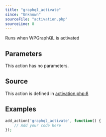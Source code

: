```yaml
---
title: "graphql_activate"
since: "Unknown"
sourceFile: "activation.php"
sourceLine: 8
---
```



Runs when WPGraphQL is activated

## Parameters

This action has no parameters.


## Source

This action is defined in [activation.php:8](https://github.com/wp-graphql/wp-graphql/blob/develop/activation.php#L8)


## Examples

```php
add_action('graphql_activate', function() {
    // Add your code here
});
```
